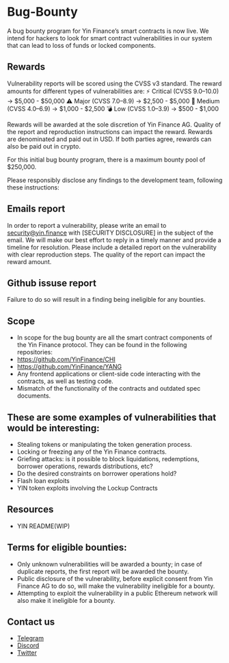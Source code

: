 # Bug-Bounty
A bug bounty program for Yin Finance’s smart contracts is now live. We intend for hackers to look for smart contract vulnerabilities in our system that can lead to loss of funds or locked components.
## Rewards

Vulnerability reports will be scored using the CVSS v3 standard. The reward amounts for different types of vulnerabilities are:
⚡️ Critical (CVSS 9.0–10.0)
→ $5,000 - $50,000
⚠️ Major (CVSS 7.0–8.9)
→ $2,500 - $5,000​
🔔 Medium (CVSS 4.0–6.9)
→ $1,000 - $2,500
💣 Low (CVSS 1.0–3.9)
→ $500 - $1,000

Rewards will be awarded at the sole discretion of Yin Finance AG. Quality of the report and reproduction instructions can impact the reward. Rewards are denominated and paid out in USD. If both parties agree, rewards can also be paid out in crypto.

For this initial bug bounty program, there is a maximum bounty pool of $250,000.

Please responsibly disclose any findings to the development team, following these instructions:

## Emails report

In order to report a vulnerability, please write an email to security@yin.finance with [SECURITY DISCLOSURE] in the subject of the email.
We will make our best effort to reply in a timely manner and provide a timeline for resolution.
Please include a detailed report on the vulnerability with clear reproduction steps. The quality of the report can impact the reward amount.
## Github issuse report

Failure to do so will result in a finding being ineligible for any bounties.

## Scope
* In scope for the bug bounty are all the smart contract components of the Yin Finance protocol. They can be found in the following repositories:
* https://github.com/YinFinance/CHI
* https://github.com/YinFinance/YANG
* Any frontend applications or client-side code interacting with the contracts, as well as testing code.
* Mismatch of the functionality of the contracts and outdated spec documents.

## These are some examples of vulnerabilities that would be interesting:

* Stealing tokens or manipulating the token generation process.
* Locking or freezing any of the Yin Finance contracts.
* Griefing attacks: is it possible to block liquidations, redemptions, borrower operations, rewards distributions, etc?
* Do the desired constraints on borrower operations hold?
* Flash loan exploits
* YIN token exploits involving the Lockup Contracts

##  Resources
* YIN README(WIP)

## Terms for eligible bounties:

* Only unknown vulnerabilities will be awarded a bounty; in case of duplicate reports, the first report will be awarded the bounty.
* Public disclosure of the vulnerability, before explicit consent from Yin Finance AG to do so, will make the vulnerability ineligible for a bounty.
* Attempting to exploit the vulnerability in a public Ethereum network will also make it ineligible for a bounty.

## Contact us
* [Telegram](https://t.me/YinFinance)
* [Discord](https://discord.com/invite/XV2FF2QUPR)
* [Twitter](https://twitter.com/YinFinance)
